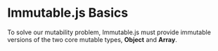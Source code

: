 # Immutable.js Basics

To solve our mutability problem, Immutable.js must provide immutable versions of the two core mutable types, **Object** and **Array**.

